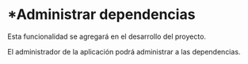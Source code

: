 # *Administrar dependencias

Esta funcionalidad se agregará en el desarrollo del proyecto. 

El administrador de la aplicación podrá administrar a las dependencias.
